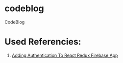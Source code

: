 # codeblog
CodeBlog 


# Used Referencies:

1. [Adding Authentication To React Redux Firebase App](https://medium.com/quick-code/adding-authentication-to-react-redux-firebase-app-f0efcb1c519a)